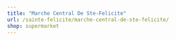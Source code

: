 ```yaml
---
title: "Marche Central De Ste-Felicite"
url: /sainte-felicite/marche-central-de-ste-felicite/
shop: supermarket
---
```

